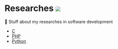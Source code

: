# Researches  <img src="https://daltonmenezes.files.wordpress.com/2016/10/test-tube-147009_6401-e1477186595590.png" />
:microscope: Stuff about my researches in software development

* [C]
* [PHP]
* [Python]

 [C]: <https://github.com/daltonmenezes/researches/tree/master/src/C>
 [PHP]: <https://github.com/daltonmenezes/researches/tree/master/src/PHP>
 [Python]: <https://github.com/daltonmenezes/researches/tree/master/src/Python>


